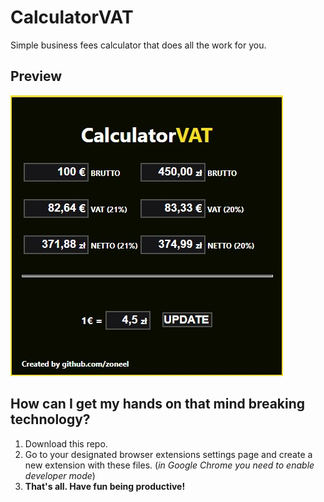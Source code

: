 # CalculatorVAT

Simple business fees calculator that does all the work for you.

## Preview

![preview](https://github.com/zoneel/CalculatorVAT/blob/main/images/stf.jpeg)


## How can I get my hands on that mind breaking technology?

 1. Download this repo.
 2. Go to your designated browser extensions settings page and create a new extension with these files. (*in Google Chrome you need to enable developer mode*)
 3. **That's all. Have fun being productive!**
